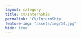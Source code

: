 ```yaml
---
layout: category
title: CV/InternShip
permalink: 'CV/InternShip'
feature-img: "assets/img/14.jpg"
hide: true
---
```


